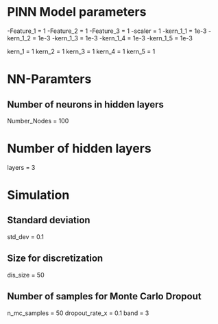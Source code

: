 # PINN Model parameters

-Feature_1 = 1
-Feature_2 = 1
-Feature_3 = 1
-scaler = 1
-kern_1_1 = 1e-3
-kern_1_2 = 1e-3
-kern_1_3 = 1e-3
-kern_1_4 = 1e-3
-kern_1_5 = 1e-3

kern_1 = 1
kern_2 = 1
kern_3 = 1
kern_4 = 1
kern_5 = 1

# NN-Paramters
## Number of neurons in hidden layers
Number_Nodes = 100   
# Number of hidden layers
layers = 3            

# Simulation
## Standard deviation
std_dev = 0.1      
## Size for discretization
dis_size = 50

## Number of samples for Monte Carlo Dropout
n_mc_samples = 50 
dropout_rate_x = 0.1
band = 3
